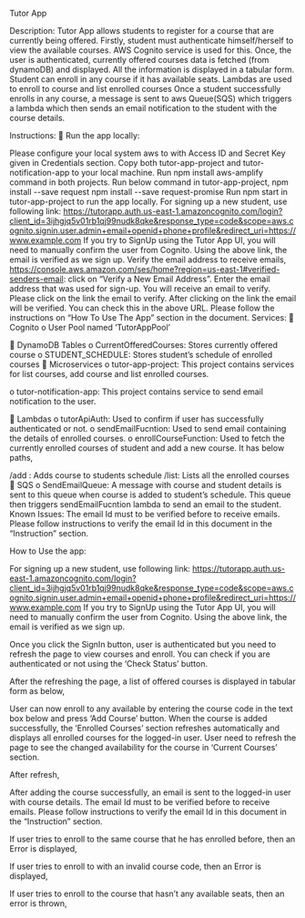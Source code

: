 Tutor App

Description: Tutor App allows students to register for a course that are currently being offered. Firstly, student must authenticate himself/herself to view the available courses. AWS Cognito service is used for this. Once, the user is authenticated, currently offered courses data is fetched (from dynamoDB) and displayed. All the information is displayed in a tabular form. Student can enroll in any course if it has available seats. Lambdas are used to enroll to course and list enrolled courses Once a student successfully enrolls in any course, a message is sent to aws Queue(SQS) which triggers a lambda which then sends an email notification to the student with the course details.

Instructions:  Run the app locally:

Please configure your local system aws to with Access ID and Secret Key given in Credentials section.
Copy both tutor-app-project and tutor-notification-app to your local machine.
Run npm install aws-amplify command in both projects.
Run below command in tutor-app-project, npm install --save request npm install --save request-promise
Run npm start in tutor-app-project to run the app locally.
For signing up a new student, use following link: https://tutorapp.auth.us-east-1.amazoncognito.com/login?client_id=3ijhgjq5v01rb1qj99nudk8qke&response_type=code&scope=aws.cognito.signin.user.admin+email+openid+phone+profile&redirect_uri=https://www.example.com If you try to SignUp using the Tutor App UI, you will need to manually confirm the user from Cognito. Using the above link, the email is verified as we sign up.
Verify the email address to receive emails, https://console.aws.amazon.com/ses/home?region=us-east-1#verified-senders-email: click on “Verify a New Email Address”. Enter the email address that was used for sign-up. You will receive an email to verify. Please click on the link the email to verify. After clicking on the link the email will be verified. You can check this in the above URL.
Please follow the instructions on “How To Use The App” section in the document.
Services:  Cognito o User Pool named ‘TutorAppPool’

 DynamoDB Tables o CurrentOfferedCourses: Stores currently offered course o STUDENT_SCHEDULE: Stores student’s schedule of enrolled courses  Microservices o tutor-app-project: This project contains services for list courses, add course and list enrolled courses.

o tutor-notification-app: This project contains service to send email notification to the user.

 Lambdas o tutorApiAuth: Used to confirm if user has successfully authenticated or not. o sendEmailFucntion: Used to send email containing the details of enrolled courses. o enrollCourseFunction: Used to fetch the currently enrolled courses of student and add a new course. It has below paths,

/add : Adds course to students schedule
/list: Lists all the enrolled courses  SQS o SendEmailQueue: A message with course and student details is sent to this queue when course is added to student’s schedule. This queue then triggers sendEmailFucntion lambda to send an email to the student.
Known Issues: The email Id must to be verified before to receive emails. Please follow instructions to verify the email Id in this document in the “Instruction” section.

How to Use the app:

For signing up a new student, use following link: https://tutorapp.auth.us-east-1.amazoncognito.com/login?client_id=3ijhgjq5v01rb1qj99nudk8qke&response_type=code&scope=aws.cognito.signin.user.admin+email+openid+phone+profile&redirect_uri=https://www.example.com If you try to SignUp using the Tutor App UI, you will need to manually confirm the user from Cognito. Using the above link, the email is verified as we sign up.

Once you click the SignIn button, user is authenticated but you need to refresh the page to view courses and enroll. You can check if you are authenticated or not using the ‘Check Status’ button.

After the refreshing the page, a list of offered courses is displayed in tabular form as below,

User can now enroll to any available by entering the course code in the text box below and press ‘Add Course’ button. When the course is added successfully, the ‘Enrolled Courses’ section refreshes automatically and displays all enrolled courses for the logged-in user. User need to refresh the page to see the changed availability for the course in ‘Current Courses’ section.

After refresh,

After adding the course successfully, an email is sent to the logged-in user with course details. The email Id must to be verified before to receive emails. Please follow instructions to verify the email Id in this document in the “Instruction” section.

If user tries to enroll to the same course that he has enrolled before, then an Error is displayed,

If user tries to enroll to with an invalid course code, then an Error is displayed,

If user tries to enroll to the course that hasn’t any available seats, then an error is thrown,
